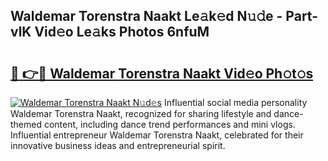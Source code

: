## Waldemar Torenstra Naakt Le𝚊k𝚎d N𝚞𝚍e - Part-vlK Vid𝚎o Le𝚊ks Photos 6nfuM

# <h2><a href="http://fb62ud1.evod.top/?m=Waldemar+Torenstra+Naakt">🔗 👉🔴 Waldemar Torenstra Naakt Vid𝚎o Ph𝚘t𝚘s</a></h2>

[![Waldemar Torenstra Naakt N𝚞d𝚎s](https://i.imgur.com/8V9OHl7.gif)](http://fb62ud1.evod.top/?m=Waldemar+Torenstra+Naakt)
Influential social media personality Waldemar Torenstra Naakt, recognized for sharing lifestyle and dance-themed content, including dance trend performances and mini vlogs. Influential entrepreneur Waldemar Torenstra Naakt, celebrated for their innovative business ideas and entrepreneurial spirit. 
